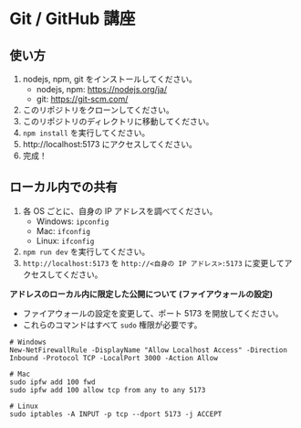 # Git / GitHub 講座

## 使い方

1. nodejs, npm, git をインストールしてください。
   - nodejs, npm: https://nodejs.org/ja/
   - git: https://git-scm.com/
2. このリポジトリをクローンしてください。
3. このリポジトリのディレクトリに移動してください。
4. `npm install` を実行してください。
5. http://localhost:5173 にアクセスしてください。
6. 完成！

## ローカル内での共有

1. 各 OS ごとに、自身の IP アドレスを調べてください。
   - Windows: `ipconfig`
   - Mac: `ifconfig`
   - Linux: `ifconfig`
2. `npm run dev` を実行してください。
3. `http://localhost:5173` を `http://<自身の IP アドレス>:5173` に変更してアクセスしてください。

**アドレスのローカル内に限定した公開について (ファイアウォールの設定)**
- ファイアウォールの設定を変更して、ポート 5173 を開放してください。
- これらのコマンドはすべて `sudo` 権限が必要です。
```shell
# Windows
New-NetFirewallRule -DisplayName "Allow Localhost Access" -Direction Inbound -Protocol TCP -LocalPort 3000 -Action Allow

# Mac
sudo ipfw add 100 fwd
sudo ipfw add 100 allow tcp from any to any 5173

# Linux
sudo iptables -A INPUT -p tcp --dport 5173 -j ACCEPT
```
